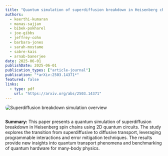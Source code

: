 ```yaml
---
title: "Quantum simulation of superdiffusion breakdown in Heisenberg chains via 2D interactions"
authors:
  - keerthi-kumaran
  - manas-sajjan
  - bibek-pokharel
  - joe-gibbs
  - jeffrey-cohn
  - barbara-jones
  - sarah-mostame
  - sabre-kais
  - arnab-banerjee
date: 2025-06-01
publishDate: 2025-06-01
publication_types: ["article-journal"]
publication: "*arXiv:2503.14371*"
featured: false
links:
  - type: pdf
    url: "https://arxiv.org/abs/2503.14371"
---
```

<img src="/uploads/superdiffusion_breakdown.png" alt="Superdiffusion breakdown simulation overview" style="max-width: 600px; border-radius: 8px; margin-bottom: 1em;" />

**Summary:**
This paper presents a quantum simulation of superdiffusion breakdown in Heisenberg spin chains using 2D quantum circuits. The study explores the transition from superdiffusive to diffusive transport, leveraging programmable interactions and error mitigation techniques. The results provide new insights into quantum transport phenomena and benchmarking of quantum hardware for many-body physics.


